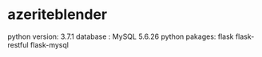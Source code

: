 # azeriteblender
python version: 3.7.1
database : MySQL 5.6.26
python pakages:
    flask
    flask-restful
    flask-mysql